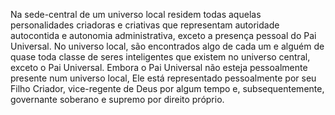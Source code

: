 ﻿Na sede-central de um universo local residem todas aquelas personalidades criadoras e criativas que representam autoridade autocontida e autonomia administrativa, exceto a presença pessoal do Pai Universal. No universo local, são encontrados algo de cada um e alguém de quase toda classe de seres inteligentes que existem no universo central, exceto o Pai Universal. Embora o Pai Universal não esteja pessoalmente presente num universo local,  Ele está representado pessoalmente por seu Filho Criador, vice-regente de Deus por algum tempo e, subsequentemente, governante soberano e supremo por direito próprio.